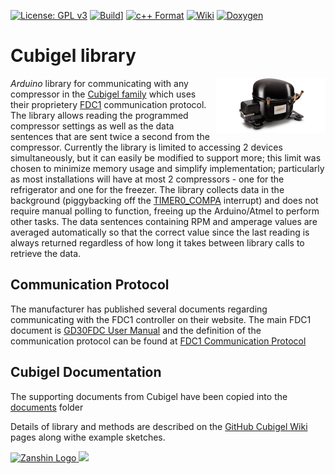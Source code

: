 [![License: GPL v3](https://zanduino.github.io/Badges/GPLv3-blue.svg)](https://www.gnu.org/licenses/gpl-3.0) [![Build](https://github.com/Zanduino/Cubigel/workflows/Build/badge.svg)](https://github.com/Zanduino/Cubigel/actions?query=workflow%3ABuild)] [![c++ Format](https://github.com/Zanduino/Cubigel/workflows/Format/badge.svg)](https://github.com/Zanduino/Cubigel/actions?query=workflow%3AFormat) [![Wiki](https://zanduino.github.io/Badges/Documentation-Badge.svg)](https://github.com/Zanduino/Cubigel/wiki) [![Doxygen](https://github.com/Zanduino/Cubigel/workflows/Doxygen/badge.svg)](https://Zanduino.github.io/Cubigel/html/index.html)

 # Cubigel library
<img src="https://github.com/SV-Zanshin/Cubigel/blob/master/Images/HuayiCompressor.png" width="175" align="right"/> *Arduino* library for communicating with any compressor in the [Cubigel family](http://www.huayicompressor.es/) which uses their proprietery [FDC1](https://www.sv-zanshin.com/r/manuals/cubigel_fdc1_communication_protocol.pdf) communication protocol. The library allows reading the programmed compressor settings as well as the data sentences that are sent twice a second from the compressor.
Currently the library is limited to accessing 2 devices simultaneously, but it can easily be modified to support more; this limit was chosen to minimize memory usage and simplify implementation; particularly as most installations will have at most 2 compressors - one for the refrigerator and one for the freezer.
The library collects data in the background (piggybacking off the [TIMER0_COMPA](https://learn.adafruit.com/multi-tasking-the-arduino-part-2/timers) interrupt) and does not require manual polling to function, freeing up the Arduino/Atmel to perform other tasks. The data sentences containing RPM and amperage values are averaged automatically so that the correct value since the last reading is always returned regardless of how long it takes between library calls to retrieve the data.

## Communication Protocol
The manufacturer has published several documents regarding communicating with the FDC1 controller on their website. The main FDC1 document is [GD30FDC User Manual](http://www.huayicompressor.es/phocadownload/user-manuals/user_manual_gd30fdc.pdf) and the definition of the communication protocol can be found at [FDC1 Communication Protocol](https://www.sv-zanshin.com/r/manuals/cubigel_fdc1_communication_protocol.pdf)

## Cubigel Documentation
The supporting documents from Cubigel have been copied into the [documents](https://github.com/Zanduino/Cubigel/tree/master/documents) folder

Details of library and methods are described on the [GitHub Cubigel Wiki](https://github.com/SV-Zanshin/Cubigel/wiki) pages along withe example sketches.

[![Zanshin Logo](https://zanduino.github.io/Images/zanshinkanjitiny.gif) <img src="https://zanduino.github.io/Images/zanshintext.gif" width="75"/>](https://www.sv-zanshin.com)
